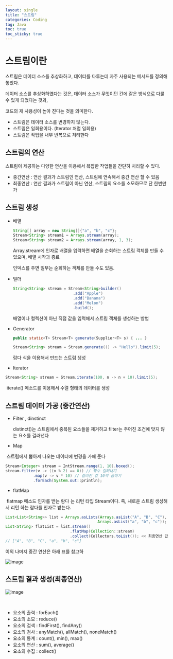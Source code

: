 ```yaml
---
layout: single
title: "스트림"
categories: Coding
tag: Java
toc: true
toc_sticky: true
---
```




# 스트림이란

스트림은 데이터 소스를 추상화하고, 데이터를 다루는데 자주 사용되는 메서드를 정의해 놓았다. 

데이터 소스를 추상화하였다는 것은, 데이터 소스가 무엇이던 간에 같은 방식으로 다룰 수 있게 되었다는 것과,

코드의 재 사용성이 높아 진다는 것을 의미한다.

- 스트림은 데이터 소스를 변경하지 않는다.
- 스트림은 일회용이다. (Iterator 처럼 일회용)
- 스트림은 작업을 내부 반복으로 처리한다



## 스트림의 연산

스트림이 제공하는 다양한 연산을 이용해서 복잡한 작업들을 간단히 처리할 수 있다. 

- 중간연산 : 연산 결과가 스트림인 연산, 스트림에 연속해서 중간 연산 할 수 있음
- 최종연산 : 연산 결과가 스트림이 아닌 연산, 스트림의 요소를 소모하므로 단 한번만 가



## 스트림 생성

- 배열

  ```java
  String[] array = new String[]{"a", "b", "c"};
  Stream<String> stream1 = Arrays.stream(array);
  Stream<String> stream2 = Arrays.stream(array, 1, 3); 
  ```

  Array.stream에 인자로 배열을 입력하면 배열을 순회하는 스트림 객체를 만들 수 있으며, 배열 시작과 종료 

  인덱스를 주면 일부는 순회하는 객체를 만들 수도 있음.

- 빌더

  ```java
  String<String> stream = Stream<String>builder()
                            .add("Apple")
                            .add("Banana")
                            .add("Melon")
                            .build();
  
  ```

  배열이나 컬렉션이 아닌 직접 값을 입력해서 스트림 객체를 생성하는 방법

- Generator

  ```java
  public static<T> Stream<T> generate(Supplier<T> s) { ... }
  
  Stream<String> stream = Stream.generate(() -> "Hello").limit(5);
  
  ```

  람다 식을 이용해서 만드는 스트림 생성

- lterator

```java
Stream<String> stream = Stream.iterate(100, n -> n + 10).limit(5);
```

​		iterate() 메소드를 이용해서 수열 형태의 데이터를 생성

## 스트림 데이터 가공 (중간연산)

- Filter , dinstinct

  distinct()는 스트림에서 중복된 요소들을 제거하고 filter는 주어진 조건에 맞지 않는 요소를 걸러낸다

- Map

​		스트림에서 뽑아져 나오는 데이터에 변경을 가해 준다

```java
Stream<Integer> stream = IntStream.range(1, 10).boxed();
stream.filter(v -> ((v % 2) == 0)) // 짝수 걸러내기
            .map(v -> v * 10) // 걸러진 값 10씩 곱하기
            .forEach(System.out::println);
```

- flatMap

​		flatmap 메소드 인자를 받는 람다 는 리턴 타입 Stream이다. 즉, 새로운 스트림 생성해서  리턴 하는 람다를 인자로 받는다.

```java
List<List<String>> list = Arrays.asLists(Arrays.asList("A", "B", "C"),
                                        Arrays.asList("a", "b", "c"));
List<String> flatList = list.stream()
                            .flatMap(Collection::stream)
                            .collect(Collectors.toList()); << 최종연산 값을 변경하여 또다른 컬랙션 생성
// ["A", "B", "C", "a", "b", "c"]

```

이외 나머지 중간 연산은 아래 표를 참고하

![image](https://user-images.githubusercontent.com/57219160/136488455-4d84517d-7156-4bb3-bcce-c583e0c0e34c.png)



## 스트림 결과 생성(최종연산)

![image](https://user-images.githubusercontent.com/57219160/136488889-5b853ffe-34b3-4d97-b13b-c2ce18517edf.png)

​	

- 요소의 출력 : forEach()
- 요소의 소모 : reduce()
- 요소의 검색 : findFirst(), findAny()
- 요소의 검사 : anyMatch(), allMatch(), noneMatch()
- 요소의 통계 : count(), min(), max()
- 요소의 연산 : sum(), average()
- 요소의 수집 : collect()


